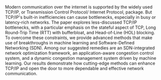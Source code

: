 Modern communication over the internet is supported by the widely used TCP/IP, or Transmission Control Protocol/ Internet Protocol, package. But TCP/IP's built-in inefficiencies can cause bottlenecks, especially in busy or latency-rich networks. The paper explores less-discussed TCP/IP bottlenecks, with a particular emphasis on the stateful aspect of TCP, Long Round-Trip Time (RTT) with bufferbloat, and Head-of-Line (HOL) blocking. To overcome these constraints, we provide advanced methods that make use of breakthroughs in machine learning and Software-Defined Networking (SDN). Among our suggested remedies are an SDN-integrated network optimization framework, an application-aware congestion control system, and a dynamic congestion management system driven by machine learning. Our results demonstrate how cutting-edge methods can enhance TCP/IP and open the door to more dependable and effective network communication. 
 
